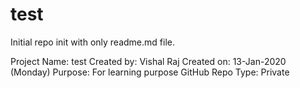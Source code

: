 # test

Initial repo init with only readme.md file.

Project Name: test
Created by: Vishal Raj
Created on: 13-Jan-2020 (Monday)
Purpose: For learning purpose
GitHub Repo Type: Private
